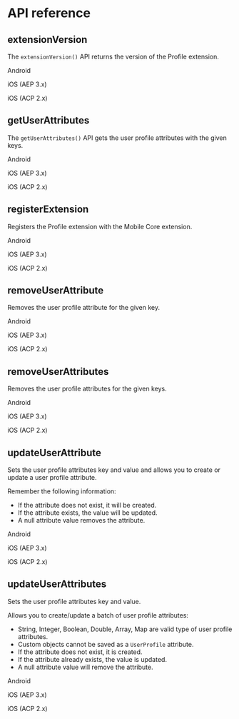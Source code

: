 # API reference

## extensionVersion

The `extensionVersion()` API returns the version of the Profile extension.

<TabsBlock orientation="horizontal" slots="heading, content" repeat="3"/>

Android

<ExtensionVersionAndroid/>

iOS (AEP 3.x)

<ExtensionVersionIosAEP/>

iOS (ACP 2.x)

<ExtensionVersionIosACP/>

## getUserAttributes

The `getUserAttributes()` API gets the user profile attributes with the given keys.

<TabsBlock orientation="horizontal" slots="heading, content" repeat="3"/>

Android

<GetUserAttributesAndroid/>

iOS (AEP 3.x)

<GetUserAttributesIosAEP/>

iOS (ACP 2.x)

<GetUserAttributesIosACP/>

## registerExtension

Registers the Profile extension with the Mobile Core extension.

<TabsBlock orientation="horizontal" slots="heading, content" repeat="3"/>

Android

<RegisterExtensionAndroid/>

iOS (AEP 3.x)

<RegisterExtensionIosAEP/>

iOS (ACP 2.x)

<RegisterExtensionIosACP/>

## removeUserAttribute

Removes the user profile attribute for the given key.

<TabsBlock orientation="horizontal" slots="heading, content" repeat="3"/>

Android

<RemoveUserAttributeAndroid/>

iOS (AEP 3.x)

<RemoveUserAttributeIosAEP/>

iOS (ACP 2.x)

<RemoveUserAttributeIosACP/>

## removeUserAttributes

Removes the user profile attributes for the given keys.

<TabsBlock orientation="horizontal" slots="heading, content" repeat="3"/>

Android

<RemoveUserAttributesAndroid/>

iOS (AEP 3.x)

<RemoveUserAttributesIosAEP/>

iOS (ACP 2.x)

<RemoveUserAttributesIosACP/>

## updateUserAttribute

Sets the user profile attributes key and value and allows you to create or update a user profile attribute.

Remember the following information:

* If the attribute does not exist, it will be created.
* If the attribute exists, the value will be updated.
* A null attribute value removes the attribute.

<TabsBlock orientation="horizontal" slots="heading, content" repeat="3"/>

Android

<UpdateUserAttributeAndroid/>

iOS (AEP 3.x)

<UpdateUserAttributeIosAEP/>

iOS (ACP 2.x)

<UpdateUserAttributeIosACP/>

## updateUserAttributes

Sets the user profile attributes key and value.

Allows you to create/update a batch of user profile attributes:

* String, Integer, Boolean, Double, Array, Map are valid type of user profile attributes.
* Custom objects cannot be saved as a `UserProfile` attribute.
* If the attribute does not exist, it is created.
* If the attribute already exists, the value is updated.
* A null attribute value will remove the attribute.

<TabsBlock orientation="horizontal" slots="heading, content" repeat="3"/>

Android

<UpdateUserAttributesAndroid/>

iOS (AEP 3.x)

<UpdateUserAttributesIosAEP/>

iOS (ACP 2.x)

<UpdateUserAttributesIosACP/>